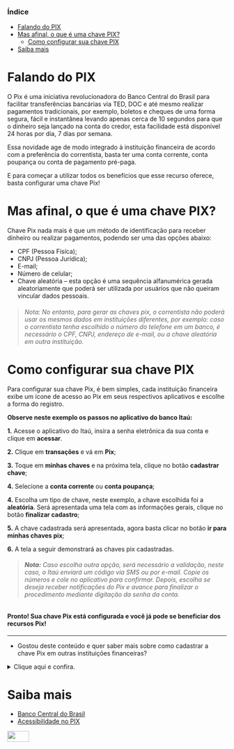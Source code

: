 ### **Índice** ###

- [Falando do PIX](https://github.com/JessicaTechWriter/pix-tutorial/blob/main/pix-tutorial.md#falando-do-pix)
- [Mas afinal, o que é uma chave PIX?](https://github.com/JessicaTechWriter/pix-tutorial/blob/main/pix-tutorial.md#mas-afinal-o-que-%C3%A9-uma-chave-pix)
  - [Como configurar sua chave PIX](https://github.com/JessicaTechWriter/pix-tutorial/blob/main/pix-tutorial.md#como-configurar-sua-chave-pix)
- [Saiba mais](https://github.com/JessicaTechWriter/pix-tutorial/blob/main/pix-tutorial.md#saiba-mais)


# **Falando do PIX**

O Pix é uma iniciativa revolucionadora do Banco Central do Brasil para facilitar transferências bancárias via TED, DOC e até mesmo realizar pagamentos tradicionais, por exemplo, boletos e cheques de uma forma segura, fácil e instantânea levando apenas cerca de 10 segundos para que o dinheiro seja lançado na conta do credor, esta facilidade está disponível 24 horas por dia, 7 dias por semana.

Essa novidade age de modo integrado à instituição financeira de acordo com a preferência do correntista, basta ter uma conta corrente, conta poupança ou conta de pagamento pré-paga.

E para começar a utilizar todos os benefícios que esse recurso oferece, basta configurar uma chave Pix!

# **Mas afinal, o que é uma chave PIX?**

Chave Pix nada mais é que um método de identificação para receber dinheiro ou realizar pagamentos, podendo ser uma das opções abaixo:

- CPF (Pessoa Fisíca);
- CNPJ (Pessoa Jurídica);
- E-mail;
- Número de celular;
- Chave aleatória – esta opção é uma sequência alfanumérica gerada aleatoriamente que poderá ser utilizada por usuários que não queiram vincular dados pessoais.

> ###### Nota: No entanto, para gerar as chaves pix, o correntista não poderá usar os mesmos dados em instituições diferentes, por exemplo: caso o correntista tenha escolhido o número do telefone em um banco, é necessário o CPF, CNPJ, endereço de e-mail, ou a chave aleatória em outra instituição.

# **Como configurar sua chave PIX**

Para configurar sua chave Pix, é bem simples, cada instituição financeira exibe um ícone de acesso ao Pix em seus respectivos aplicativos e escolhe a forma do registro. 

**Observe neste exemplo os passos no aplicativo do banco Itaú:**

**1.** Acesse o aplicativo do Itaú, insira a senha eletrônica da sua conta e clique em **acessar**.

**2.** Clique em **transações** e vá em **Pix**;

**3.** Toque em **minhas chaves** e na próxima tela, clique no botão **cadastrar chave**;

**4.** Selecione a **conta corrente** ou **conta poupança**;

**4.** Escolha um tipo de chave, neste exemplo, a chave escolhida foi a **aleatória**. Será apresentada uma tela com as informações gerais, clique no botão **finalizar cadastro**;

**5.** A chave cadastrada será apresentada, agora basta clicar no botão **ir para minhas chaves pix**;

**6.** A tela a seguir demonstrará as chaves pix cadastradas.

> ###### **Nota:** Caso escolha outra opção, será necessário a validação, neste caso, o Itaú enviará um código via SMS ou por e-mail. Copie os números e cole no aplicativo para confirmar. Depois, escolha se deseja receber notificações do Pix e avance para finalizar o procedimento mediante digitação da senha da conta.


 #### Pronto! Sua chave Pix está configurada e você já pode se beneficiar dos recursos Pix!


_________________________________________________________________________________________________
- Gostou deste conteúdo e quer saber mais sobre como cadastrar a chave Pix em outras instituições financeiras?
<details> <summary>Clique aqui e confira.</summary>
  
<table>
  <tr>
   <td><a href="https://www.bb.com.br/pbb/pagina-inicial/solucoes-digitais/como-fazer/cadastro-no-pix#/">Banco do Brasil</a>
   </td>    
   <td><a href="https://www.caixa.gov.br/faleconosco/como-podemos-te-ajudar/pix/Paginas/default.aspx">Caixa Econômica</a>
   </td>
   <td><a href="https://www.santander.com.br/app-santander-pix-desk">Santander</a>
   <td><a href="https://banco.bradesco/pix/#cadastro">Bradesco</a>
   </td>
   <td><a href="https://ajuda.bancointer.com.br/pt-BR/articles/4252528-como-cadastro-as-chaves-do-pix-no-inter">Inter</a>
   </td>
  </tr>
</table>
</details>



# **Saiba mais**

- [Banco Central do Brasil](https://www.bcb.gov.br/estabilidadefinanceira/pix)
- [Acessibilidade no PIX](https://www.bcb.gov.br/estabilidadefinanceira/acessibilidadepix)

<img src="https://user-images.githubusercontent.com/109318594/180615025-ece8e6a2-5135-4bbb-a277-88cd63242673.JPG" width="50" height="25">

